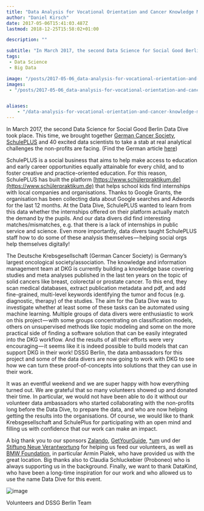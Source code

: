 ```yaml
---
title: "Data Analysis for Vocational Orientation and Cancer Knowledge Management"
author: "Daniel Kirsch"
date: 2017-05-06T15:41:03.487Z
lastmod: 2018-12-25T15:58:02+01:00

description: ""

subtitle: "In March 2017, the second Data Science for Social Good Berlin Data Dive took place. This time, we brought together German Cancer Society…"
tags:
 - Data Science 
 - Big Data 

image: "/posts/2017-05-06_data-analysis-for-vocational-orientation-and-cancer-knowledge-management/images/1.jpeg" 
images:
 - "/posts/2017-05-06_data-analysis-for-vocational-orientation-and-cancer-knowledge-management/images/1.jpeg" 


aliases:
    - "/data-analysis-for-vocational-orientation-and-cancer-knowledge-management-3e73e5dc4357"
---
```


In March 2017, the second Data Science for Social Good Berlin Data Dive took place. This time, we brought together [German Cancer Society](https://www.krebsgesellschaft.de/german-cancer-society.html), [SchulePLUS](https://www.schule-plus.de/) and 40 excited data scientists to take a stab at real analytical challenges the non-profits are facing. (Find the German article [here](https://blog.dssg-berlin.org/datenanalyse-f%C3%BCr-berufliche-orientierung-und-krebs-wissensmanagement-96aa7a7ffd3d))

SchulePLUS is a social business that aims to help make access to education and early career opportunities equally attainable for every child, and to foster creative and practice-oriented education. For this reason, SchulePLUS has built the platform [https://www.schülerpraktikum.de](https://www.schülerpraktikum.de) that helps school kids find internships with local companies and organisations. Thanks to Google Grants, the organisation has been collecting data about Google searches and Adwords for the last 12 months. At the Data Dive, SchulePLUS wanted to learn from this data whether the internships offered on their platform actually match the demand by the pupils. And our data divers did find interesting matches/mismatches, e.g. that there is a lack of internships in public service and science. Even more importantly, data divers taught SchulePLUS staff how to do some of these analysis themselves — helping social orgs help themselves digitally!

The Deutsche Krebsgesellschaft (German Cancer Society) is Germany’s largest oncological society/association. The knowledge and information management team at DKG is currently building a knowledge base covering studies and meta analyses published in the last ten years on the topic of solid cancers like breast, colorectal or prostate cancer. To this end, they scan medical databases, extract publication metadata and pdf, and add fine-grained, multi-level keywords identifying the tumor and focus (e.g. diagnostic, therapy) of the studies. The aim for the Data Dive was to investigate whether at least some of these tasks can be automated using machine learning. Multiple groups of data divers were enthusiastic to work on this project — with some groups concentrating on classification models, others on unsupervised methods like topic modeling and some on the more practical side of finding a software solution that can be easily integrated into the DKG workflow. And the results of all their efforts were very encouraging — it seems like it is indeed possible to build models that can support DKG in their work! DSSG Berlin, the data ambassadors for this project and some of the data divers are now going to work with DKG to see how we can turn these proof-of-concepts into solutions that they can use in their work.

It was an eventful weekend and we are super happy with how everything turned out. We are grateful that so many volunteers showed up and donated their time. In particular, we would not have been able to do it without our volunteer data ambassadors who started collaborating with the non-profits long before the Data Dive, to prepare the data, and who are now helping getting the results into the organisations. Of course, we would like to thank Krebsgesellschaft and SchulePlus for participating with an open mind and filling us with confidence that our work can make an impact.

A big thank you to our sponsors [Zalando](https://tech.zalando.com/), [GetYourGuide](https://www.getyourguide.de/), [*um](https://www.unbelievable-machine.com/) und der [Stiftung Neue Verantwortung](https://www.stiftung-nv.de/de) for helping us feed our volunteers, as well as [BMW Foundation](http://www.bmw-stiftung.de/), in particular Armin Pialek, who have provided us with the great location. Big thanks also to Claudia Schluckebier (Proboneo) who is always supporting us in the background. Finally, we want to thank DataKind, who have been a long-time inspiration for our work and who allowed us to use the name Data Dive for this event.




![image](/posts/2017-05-06_data-analysis-for-vocational-orientation-and-cancer-knowledge-management/images/1.jpeg)

Volunteers and DSSG Berlin Team
